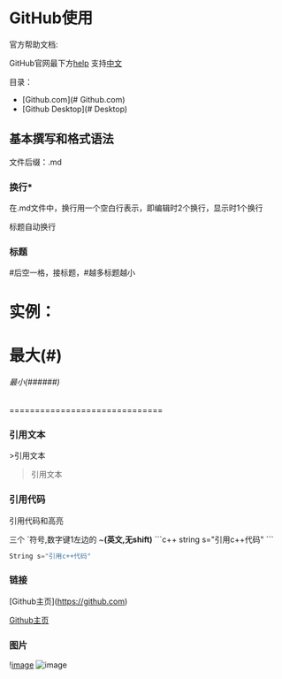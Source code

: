 # GitHub使用
官方帮助文档:

GitHub官网最下方[help](https://help.github.com)  支持[中文](https://help.github.com/cn/)

目录：

* [Github.com](# Github.com)
* [Github Desktop](# Desktop)
## 基本撰写和格式语法
文件后缀：.md
### 换行\*
在.md文件中，换行用一个空白行表示，即编辑时2个换行，显示时1个换行

标题自动换行
### 标题
#后空一格，接标题，#越多标题越小

实例：
==============================
  # 最大(#) 
  ###### 最小(######)
==============================
### 引用文本
\>引用文本

>引用文本
### 引用代码
引用代码和高亮

三个 \`符号,数字键1左边的 ~**(英文,无shift)**
\```c++
string s="引用c++代码"
\```
```c++
String s="引用c++代码"
```
### 链接
\[Github主页](https://github.com)

[Github主页](https://github.com)

### 图片
\![image](image/git.png)
![image](image/git.png)
